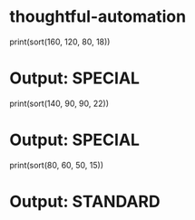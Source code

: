 # thoughtful-automation

print(sort(160, 120, 80, 18))  
# Output: SPECIAL

print(sort(140, 90, 90, 22))  
# Output: SPECIAL

print(sort(80, 60, 50, 15))  
# Output: STANDARD


